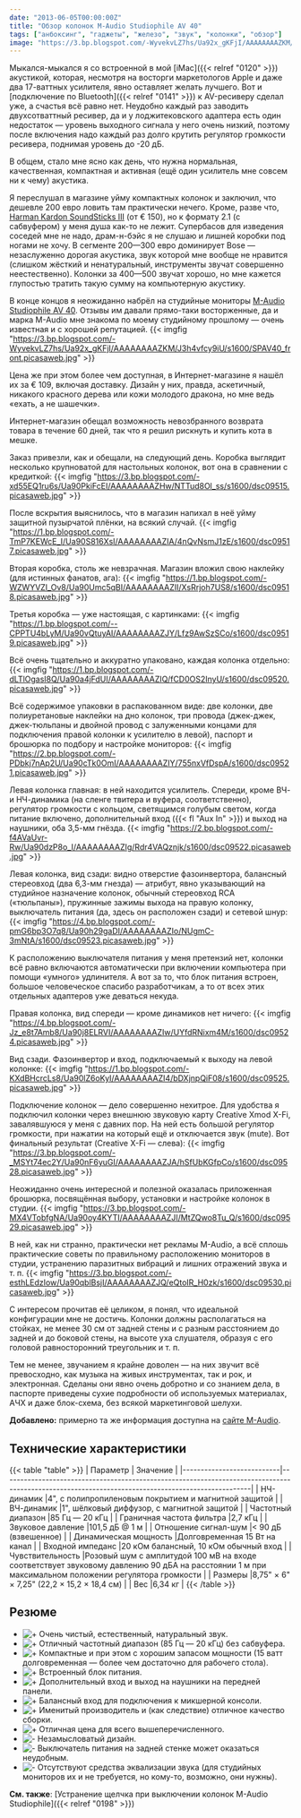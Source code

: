```yaml
---
date: "2013-06-05T00:00:00Z"
title: "Обзор колонок M-Audio Studiophile AV 40"
tags: ["анбоксинг", "гаджеты", "железо", "звук", "колонки", "обзор"]
image: "https://3.bp.blogspot.com/-WyvekvLZ7hs/Ua92x_gKFjI/AAAAAAAAZKM/J3h4vfcy9iU/s1600/SPAV40_front.picasaweb.jpg"
---
```


Мыкался-мыкался я со встроенной в мой [iMac]({{< relref "0120" >}}) акустикой, которая, несмотря на восторги маркетологов Apple и даже два 17-ваттных усилителя, явно оставляет желать лучшего. Вот и [подключение по Bluetooth]({{< relref "0141" >}}) к AV-ресиверу сделал уже, а счастья всё равно нет. Неудобно каждый раз заводить двухсотваттный ресивер, да и у лоджитековского адаптера есть один недостаток — уровень выходного сигнала у него очень низкий, поэтому после включения надо каждый раз долго крутить регулятор громкости ресивера, поднимая уровень до -20 дБ.

<!--more-->

В общем, стало мне ясно как день, что нужна нормальная, качественная, компактная и активная (ещё один усилитель мне совсем ни к чему) акустика.

Я переслушал в магазине уйму компактных колонок и заключил, что дешевле 200 евро ловить там практически нечего. Кроме, разве что, [Harman Kardon SoundSticks III](http://www.engadget.com/products/harman-kardon/soundsticks/iii/) (от € 150), но к формату 2.1 (с сабвуфером) у меня душа как-то не лежит. Супербасов для изведения соседей мне не надо, драм-н-бэйс я не слушаю и лишней коробки под ногами не хочу. В сегменте 200—300 евро доминирует Bose — незаслуженно дорогая акустика, звук которой мне вообще не нравится (слишком жёсткий и ненатуральный, инструменты звучат совершенно неестественно). Колонки за 400—500 звучат хорошо, но мне кажется глупостью тратить такую сумму на компьютерную акустику.

В конце концов я неожиданно набрёл на студийные мониторы  [M-Audio Studiophile AV 40](http://www.m-audio.com/products/view/studiophile-av-40). Отзывы им давали прямо-таки восторженные, да и марка M-Audio мне знакома по моему студийному прошлому — очень известная и с хорошей репутацией.
{{< imgfig "https://3.bp.blogspot.com/-WyvekvLZ7hs/Ua92x_gKFjI/AAAAAAAAZKM/J3h4vfcy9iU/s1600/SPAV40_front.picasaweb.jpg" >}}

Цена же при этом более чем доступная, в Интернет-магазине я нашёл их за € 109, включая доставку. Дизайн у них, правда, аскетичный, никакого красного дерева или кожи молодого дракона, но мне ведь «ехать, а не шашечки».

Интернет-магазин обещал возможность невозбранного возврата товара в течение 60 дней, так что я решил рискнуть и купить кота в мешке.

Заказ привезли, как и обещали, на следующий день. Коробка выглядит несколько крупноватой для настольных колонок, вот она в сравнении с кредиткой:
{{< imgfig "https://3.bp.blogspot.com/-xd55EQ1ru6s/Ua90PkiFcEI/AAAAAAAAZHw/NTTud8Ol_ss/s1600/dsc09515.picasaweb.jpg" >}}

После вскрытия выяснилось, что в магазин напихал в неё уйму защитной пузырчатой плёнки, на всякий случай.
{{< imgfig "https://1.bp.blogspot.com/-TmP7KEWcE_I/Ua90S816XsI/AAAAAAAAZIA/4nQvNsmJ1zE/s1600/dsc09517.picasaweb.jpg" >}}

Вторая коробка, столь же невзрачная. Магазин вложил свою наклейку (для истинных фанатов, ага):
{{< imgfig "https://1.bp.blogspot.com/-WZWYVZI_Ov8/Ua90Umc5qBI/AAAAAAAAZII/XsRrjoh7US8/s1600/dsc09518.picasaweb.jpg" >}}

Третья коробка — уже настоящая, с картинками:
{{< imgfig "https://1.bp.blogspot.com/--CPPTU4bLyM/Ua90vQtuyAI/AAAAAAAAZJY/Lfz9AwSzSCo/s1600/dsc09519.picasaweb.jpg" >}}

Всё очень тщательно и аккуратно упаковано, каждая колонка отдельно:
{{< imgfig "https://1.bp.blogspot.com/-dLTlOgasI8Q/Ua90a4jFdUI/AAAAAAAAZIQ/fCD0OS2InyU/s1600/dsc09520.picasaweb.jpg" >}}

Всё содержимое упаковки в распакованном виде: две колонки, две полиуретановые наклейки на дно колонок, три провода (джек-джек, джек-тюльпаны и двойной провод с залуженными концами для подключения правой колонки к усилителю в левой), паспорт и брошюрка по подбору и настройке мониторов:
{{< imgfig "https://2.bp.blogspot.com/-PDbkj7nAp2U/Ua90cTk0OmI/AAAAAAAAZIY/755nxVfDspA/s1600/dsc09521.picasaweb.jpg" >}}

Левая колонка главная: в ней находится усилитель. Спереди, кроме ВЧ- и НЧ-динамика (на сленге твитера и вуфера, соответственно), регулятор громкости с кольцом, светящимся голубым светом, когда питание включено, дополнительный вход ({{< fl "Aux In" >}}) и выход на наушники, оба 3,5-мм гнёзда.
{{< imgfig "https://2.bp.blogspot.com/-f4AVaUvr-Rw/Ua90dzP8o_I/AAAAAAAAZIg/Rdr4VAQznjk/s1600/dsc09522.picasaweb.jpg" >}}

Левая колонка, вид сзади: видно отверстие фазоинвертора, балансный стереовход (два 6,3-мм гнезда) — атрибут, явно указывающий на студийное назначение колонок, обычный стереовход RCA («тюльпаны»), пружинные зажимы выхода на правую колонку, выключатель питания (да, здесь он расположен сзади) и сетевой шнур:
{{< imgfig "https://4.bp.blogspot.com/-pmG6bp3O7q8/Ua90h29gaDI/AAAAAAAAZIo/NUgmC-3mNtA/s1600/dsc09523.picasaweb.jpg" >}}

К расположению выключателя питания у меня претензий нет, колонки всё равно включаются автоматически при включении компьютера при помощи «умного» удлинителя. А вот за то, что блок питания встроен, большое человеческое спасибо разработчикам, а то от всех этих отдельных адаптеров уже деваться некуда.

Правая колонка, вид спереди — кроме динамиков нет ничего:
{{< imgfig "https://4.bp.blogspot.com/-Jz_e8t7Amb8/Ua90j8ELRVI/AAAAAAAAZIw/UYfdRNixm4M/s1600/dsc09524.picasaweb.jpg" >}}

Вид сзади. Фазоинвертор и вход, подключаемый к выходу на левой колонке:
{{< imgfig "https://1.bp.blogspot.com/-KXdBHcrcLs8/Ua90lZ6oKyI/AAAAAAAAZI4/bDXjnpQiF08/s1600/dsc09525.picasaweb.jpg" >}}

Подключение колонок — дело совершенно нехитрое. Для удобства я подключил колонки через внешнюю звуковую карту Creative Xmod X-Fi, завалявшуюся у меня с давних пор. На ней есть большой регулятор громкости, при нажатии на который ещё и отключается звук (mute). Вот финальный результат (Creative X-Fi — слева):
{{< imgfig "https://3.bp.blogspot.com/-_MSYt74ec2Y/Ua90nF6yuGI/AAAAAAAAZJA/hSfUbKGfpCo/s1600/dsc09528.picasaweb.jpg" >}}

Неожиданно очень интересной и полезной оказалась приложенная брошюрка, посвящённая выбору, установки и настройке колонок в студии.
{{< imgfig "https://3.bp.blogspot.com/-MX4VTobfgNA/Ua90oy4KYTI/AAAAAAAAZJI/MtZQwo8Tu_Q/s1600/dsc09529.picasaweb.jpg" >}}

В ней, как ни странно, практически нет рекламы M-Audio, а всё сплошь практические советы по правильному расположению мониторов в студии, устранению паразитных вибраций и лишних отражений звука и т. п.
{{< imgfig "https://3.bp.blogspot.com/-esthLEdzIow/Ua90qblBsjI/AAAAAAAAZJQ/eQtoIR_H0zk/s1600/dsc09530.picasaweb.jpg" >}}

С интересом прочитав её целиком, я понял, что идеальной конфигурации мне не достичь. Колонки должны располагаться на стойках, не менее 30 см от задней стены и с разным расстоянием до задней и до боковой стены, на высоте уха слушателя, образуя с его головой равносторонний треугольник и т. п.

Тем не менее, звучанием я крайне доволен — на них звучит всё превосходно, как музыка на живых инструментах, так и рок, и электронная. Сделаны они явно очень добротно и со знанием дела, в паспорте приведены сухие подробности об используемых материалах, АЧХ и даже блок-схема, без всякой маркетинговой шелухи.

**Добавлено:** примерно та же информация доступна на [сайте M-Audio](http://apps.avid.com/monitors/).

## Технические характеристики

{{< table "table" >}}
| Параметр                  | Значение                                                                                                                                          |
|---------------------------|---------------------------------------------------------------------------------------------------------------------------------------------------|
| НЧ-динамик                |4", с полипропиленовым покрытием и магнитной защитой                                                                                               |
| ВЧ-динамик                |1", шёлковый диффузор, с магнитной защитой                                                                                                         |
| Частотный диапазон        |85 Гц — 20 кГц                                                                                                                                     |
| Граничная частота фильтра |2,7 кГц                                                                                                                                            |
| Звуковое давление         |101,5 дБ @ 1 м                                                                                                                                     |
| Отношение сигнал-шум      |< 90 дБ (взвешенное)                                                                                                                               |
| Динамическая мощность     |Долговременная 15 Вт на канал                                                                                                                      |
| Входной импеданс          |20 кОм балансный, 10 кОм обычный вход                                                                                                              |
| Чувствительность          |Розовый шум с амплитудой 100 мВ на входе соответствует звуковому давлению 90 дБА на расстоянии 1 м при максимальном положении регулятора громкости |
| Размеры                   |8,75" × 6" × 7,25" (22,2 × 15,2 × 18,4 см)                                                                                                         |
| Вес                       |6,34 кг                                                                                                                                            |
{{< /table >}}

## Резюме

* ![+](http://1.bp.blogspot.com/-f0b9672pQQI/UbCZUcYdL6I/AAAAAAAAZKs/TxsyRb4nvPY/s1600/plus.png)  Очень чистый, естественный, натуральный звук.
* ![+](http://1.bp.blogspot.com/-f0b9672pQQI/UbCZUcYdL6I/AAAAAAAAZKs/TxsyRb4nvPY/s1600/plus.png)  Отличный частотный диапазон (85 Гц — 20 кГц) без сабвуфера.
* ![+](http://1.bp.blogspot.com/-f0b9672pQQI/UbCZUcYdL6I/AAAAAAAAZKs/TxsyRb4nvPY/s1600/plus.png)  Компактные и при этом с хорошим запасом мощности (15 ватт долговременная — более чем достаточно для рабочего стола).
* ![+](http://1.bp.blogspot.com/-f0b9672pQQI/UbCZUcYdL6I/AAAAAAAAZKs/TxsyRb4nvPY/s1600/plus.png)  Встроенный блок питания.
* ![+](http://1.bp.blogspot.com/-f0b9672pQQI/UbCZUcYdL6I/AAAAAAAAZKs/TxsyRb4nvPY/s1600/plus.png)  Дополнительный вход и выход на наушники на передней панели.
* ![+](http://1.bp.blogspot.com/-f0b9672pQQI/UbCZUcYdL6I/AAAAAAAAZKs/TxsyRb4nvPY/s1600/plus.png)  Балансный вход для подключения к микшерной консоли.
* ![+](http://1.bp.blogspot.com/-f0b9672pQQI/UbCZUcYdL6I/AAAAAAAAZKs/TxsyRb4nvPY/s1600/plus.png)  Именитый производитель и (как следствие) отличное качество сборки.
* ![+](http://1.bp.blogspot.com/-f0b9672pQQI/UbCZUcYdL6I/AAAAAAAAZKs/TxsyRb4nvPY/s1600/plus.png)  Отличная цена для всего вышеперечисленного.
* ![-](http://3.bp.blogspot.com/-Ve0HjsK5vVg/UbCZUZKATYI/AAAAAAAAZKw/LLk4Y6atW4c/s1600/minus.png) Незамысловатый дизайн.
* ![-](http://3.bp.blogspot.com/-Ve0HjsK5vVg/UbCZUZKATYI/AAAAAAAAZKw/LLk4Y6atW4c/s1600/minus.png) Выключатель питания на задней стенке может оказаться неудобным.
* ![-](http://3.bp.blogspot.com/-Ve0HjsK5vVg/UbCZUZKATYI/AAAAAAAAZKw/LLk4Y6atW4c/s1600/minus.png) Отсутствуют средства эквализации звука (для студийных мониторов их и не требуется, но кому-то, возможно, они нужны).

**См. также**: [Устранение щелчка при выключении колонок M-Audio Studiophile]({{< relref "0198" >}})
